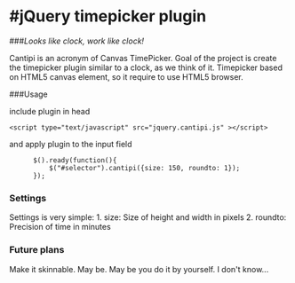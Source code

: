 #jQuery timepicker plugin
=========================
###*Looks like clock, work like clock!*

Cantipi is an acronym of Canvas TimePicker. 
Goal of the project is create the timepicker plugin similar to a clock, as we think of it. 
Timepicker based on HTML5 canvas element, so it require to use HTML5 browser. 


###Usage

  include plugin in head
  
  ``<script type="text/javascript" src="jquery.cantipi.js" ></script> ``

  and apply plugin to the input field
  
          $().ready(function(){
              $("#selector").cantipi({size: 150, roundto: 1});
          });
          
### Settings
  Settings is very simple: 
    1. size: Size of height and width in pixels
    2. roundto: Precision of time in minutes
  
### Future plans
  Make it skinnable. May be. May be you do it by yourself. I don't know...
  